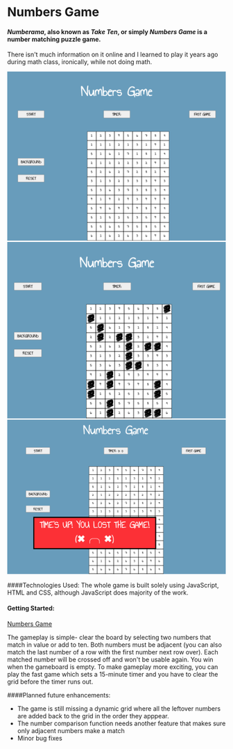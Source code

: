 # Numbers Game

#### *Numberama*, also known as *Take Ten*, or simply *Numbers Game* is a number matching puzzle game. 

There isn't much information on it online and I learned to play it years ago during math class, ironically, while not doing math. 

![Main screen sample image](imgs/mainScreenImg.png)
![Gameplay sample image](imgs/gamePlaySample.png)
![Ended game's sample image](imgs/gameOverMsg.png)


####Technologies Used: 
The whole game is built solely using JavaScript, HTML and CSS, although JavaScript does majority of the work.

#### Getting Started: 

[Numbers Game](https://liiss-j.github.io/numbers-game/)

The gameplay is simple- clear the board by selecting two numbers that match in value or add to ten. Both numbers must be adjacent (you can also match the last number of a row with the first number next row over). Each matched number will be crossed off and won't be usable again. You win when the gameboard is empty.
To make gameplay more exciting, you can play the fast game which sets a 15-minute timer and you have to clear the grid before the timer runs out.


####Planned future enhancements:

* The game is still missing a dynamic grid where all the leftover numbers are added back to the grid in the order they apppear.
* The number comparison function needs another feature that makes sure only adjacent numbers make a match
* Minor bug fixes